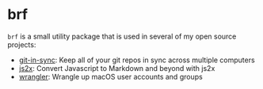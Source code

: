 # brf # 

`brf` is a small utility package that is used in several of my open
source projects:

- [git-in-sync](#https://github.com/jychri/git-in-sync): Keep all of
  your git repos in sync across multiple computers
- [js2x](#https://github.com/jychri/js2x): Convert Javascript to Markdown and beyond with js2x
- [wrangler](#https://github.com/jychri/wrangler): Wrangle up macOS user accounts and groups
